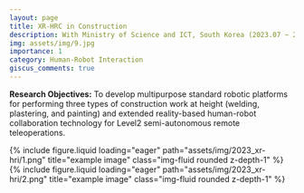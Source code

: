 ```yaml
---
layout: page
title: XR-HRC in Construction
description: With Ministry of Science and ICT, South Korea (2023.07 ~ 2023.12)
img: assets/img/9.jpg
importance: 1
category: Human-Robot Interaction
giscus_comments: true
---
```


**Research Objectives:** To develop multipurpose standard robotic platforms for performing three types of construction work at height (welding, plastering, and painting) and extended reality-based human-robot collaboration technology for Level2 semi-autonomous remote teleoperations.

<div class="row">
    <div class="col-sm mt-2 mt-md-0">
        {% include figure.liquid loading="eager" path="assets/img/2023_xr-hri/1.png" title="example image" class="img-fluid rounded z-depth-1" %}
    </div>
    <div class="col-sm mt-2 mt-md-0">
        {% include figure.liquid loading="eager" path="assets/img/2023_xr-hri/2.png" title="example image" class="img-fluid rounded z-depth-1" %}
    </div>
</div>
<!-- <div class="caption">
    Caption photos easily. On the left, a road goes through a tunnel. Middle, leaves artistically fall in a hipster photoshoot. Right, in another hipster photoshoot, a lumberjack grasps a handful of pine needles.
</div> -->